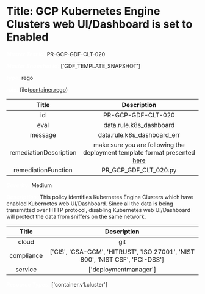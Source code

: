 



# Title: GCP Kubernetes Engine Clusters web UI/Dashboard is set to Enabled


***<font color="white">Master Test Id:</font>*** PR-GCP-GDF-CLT-020

***<font color="white">Master Snapshot Id:</font>*** ['GDF_TEMPLATE_SNAPSHOT']

***<font color="white">type:</font>*** rego

***<font color="white">rule:</font>*** file([container.rego])  
  
  
  
  

|Title|Description|
| :---: | :---: |
|id|PR-GCP-GDF-CLT-020|
|eval|data.rule.k8s_dashboard|
|message|data.rule.k8s_dashboard_err|
|remediationDescription|make sure you are following the deployment template format presented <a href='https://cloud.google.com/kubernetes-engine/docs/reference/rest/v1/projects.locations.clusters' target='_blank'>here</a>|
|remediationFunction|PR_GCP_GDF_CLT_020.py|


***<font color="white">Severity:</font>*** Medium

***<font color="white">Description:</font>*** This policy identifies Kubernetes Engine Clusters which have enabled Kubernetes web UI/Dashboard. Since all the data is being transmitted over HTTP protocol, disabling Kubernetes web UI/Dashboard will protect the data from sniffers on the same network.  
  
  

|Title|Description|
| :---: | :---: |
|cloud|git|
|compliance|['CIS', 'CSA-CCM', 'HITRUST', 'ISO 27001', 'NIST 800', 'NIST CSF', 'PCI-DSS']|
|service|['deploymentmanager']|


***<font color="white">Resource Types:</font>*** ['container.v1.cluster']


[container.rego]: https://github.com/prancer-io/prancer-compliance-test/tree/master/google/iac/container.rego

